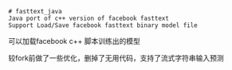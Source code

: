 >
    # fasttext_java
    Java port of c++ version of facebook fasttext
    Support Load/Save facebook fasttext binary model file

可以加载facebook c++ 脚本训练出的模型

较fork前做了一些优化，删掉了无用代码，支持了流式字符串输入预测

